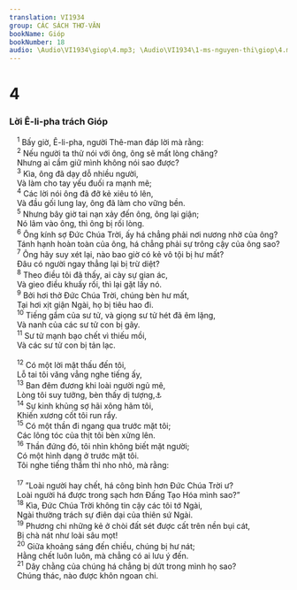 ```yaml
---
translation: VI1934
group: CÁC SÁCH THƠ-VĂN
bookName: Gióp 
bookNumber: 18
audio: \Audio\VI1934\giop\4.mp3; \Audio\VI1934\1-ms-nguyen-thi\giop\4.mp3
---
```


<div class="title"><h1>4</h1><h3>Lời Ê-li-pha trách Gióp</h3></div>
<span class="verse giop_4_1"> <sup>1</sup> Bấy giờ, Ê-li-pha, người Thê-man đáp lời mà rằng: <br/></span>
<span class="verse giop_4_2"> <sup>2</sup> Nếu người ta thử nói với ông, ông sẽ mất lòng chăng? <br/> Nhưng ai cầm giữ mình không nói sao được? <br/></span>
<span class="verse giop_4_3"> <sup>3</sup> Kìa, ông đã dạy dỗ nhiều người, <br/> Và làm cho tay yếu đuối ra mạnh mẽ; <br/></span>
<span class="verse giop_4_4"> <sup>4</sup> Các lời nói ông đã đỡ kẻ xiêu tó lên, <br/> Và đầu gối lung lay, ông đã làm cho vững bền. <br/></span>
<span class="verse giop_4_5"> <sup>5</sup> Nhưng bây giờ tai nạn xảy đến ông, ông lại giận; <br/> Nó lâm vào ông, thì ông bị rối lòng. <br/></span>
<span class="verse giop_4_6"> <sup>6</sup> Ông kính sợ Đức Chúa Trời, ấy há chẳng phải nơi nương nhờ của ông? <br/> Tánh hạnh hoàn toàn của ông, há chẳng phải sự trông cậy của ông sao? <br/></span>
<span class="verse giop_4_7"> <sup>7</sup> Ông hãy suy xét lại, nào bao giờ có kẻ vô tội bị hư mất? <br/> Đâu có người ngay thẳng lại bị trừ diệt? <br/></span>
<span class="verse giop_4_8"> <sup>8</sup> Theo điều tôi đã thấy, ai cày sự gian ác, <br/> Và gieo điều khuấy rối, thì lại gặt lấy nó. <br/></span>
<span class="verse giop_4_9"> <sup>9</sup> Bởi hơi thở Đức Chúa Trời, chúng bèn hư mất, <br/> Tại hơi xịt giận Ngài, họ bị tiêu hao đi. <br/></span>
<span class="verse giop_4_10"> <sup>10</sup> Tiếng gầm của sư tử, và giọng sư tử hét đã êm lặng, <br/> Và nanh của các sư tử con bị gãy. <br/></span>
<span class="verse giop_4_11"> <sup>11</sup> Sư tử mạnh bạo chết vì thiếu mồi, <br/> Và các sư tử con bị tản lạc. <br/> <br/></span>
<span class="verse giop_4_12"> <sup>12</sup> Có một lời mật thấu đến tôi, <br/> Lỗ tai tôi văng vẳng nghe tiếng ấy, <br/></span>
<span class="verse giop_4_13"> <sup>13</sup> Ban đêm đương khi loài người ngủ mê, <br/> Lòng tôi suy tưởng, bèn thấy dị tượng,<a data-toggle="tooltip" data-placement="bottom" title="Giop 33:15">⚓</a><br/></span>
<span class="verse giop_4_14"> <sup>14</sup> Sự kinh khủng sợ hãi xông hãm tôi, <br/> Khiến xương cốt tôi run rẩy. <br/></span>
<span class="verse giop_4_15"> <sup>15</sup> Có một thần đi ngang qua trước mặt tôi; <br/> Các lông tóc của thịt tôi bèn xửng lên. <br/></span>
<span class="verse giop_4_16"> <sup>16</sup> Thần đứng đó, tôi nhìn không biết mặt người; <br/> Có một hình dạng ở trước mặt tôi. <br/> Tôi nghe tiếng thầm thỉ nho nhỏ, mà rằng: <br/> <br/></span>
<span class="verse giop_4_17"> <sup>17</sup> ”Loài người hay chết, há công bình hơn Đức Chúa Trời ư? <br/> Loài người há được trong sạch hơn Đấng Tạo Hóa mình sao?” <br/></span>
<span class="verse giop_4_18"> <sup>18</sup> Kìa, Đức Chúa Trời không tin cậy các tôi tớ Ngài, <br/> Ngài thường trách sự điên dại của thiên sứ Ngài. <br/></span>
<span class="verse giop_4_19"> <sup>19</sup> Phương chi những kẻ ở chòi đất sét được cất trên nền bụi cát, <br/> Bị chà nát như loài sâu mọt! <br/></span>
<span class="verse giop_4_20"> <sup>20</sup> Giữa khoảng sáng đến chiều, chúng bị hư nát; <br/> Hằng chết luôn luôn, mà chẳng có ai lưu ý đến. <br/></span>
<span class="verse giop_4_21"> <sup>21</sup> Dây chằng của chúng há chẳng bị dứt trong mình họ sao? <br/> Chúng thác, nào được khôn ngoan chi. <br/></span>
